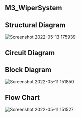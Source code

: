 ## M3_WiperSystem

## Structural Diagram
![Screenshot 2022-05-13 175939](https://user-images.githubusercontent.com/102678112/168283344-e6a27643-133d-4279-8d35-79f4d7291ff1.png)


## Circuit Diagram 

## Block Diagram
![Screenshot 2022-05-11 151850](https://user-images.githubusercontent.com/102678112/167821983-2b7912ca-377e-465f-b4d3-66c1d0bdda04.png)


## Flow Chart
![Screenshot 2022-05-11 151527](https://user-images.githubusercontent.com/102678112/167821169-4e4573ab-eaad-4d7b-a583-3ea9ade98fe0.png)

